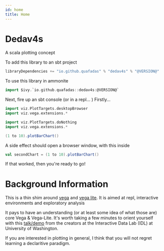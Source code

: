 ```yaml
---
id: home
title: Home
---
```

# Dedav4s
A scala plotting concept
<head>
        <meta charset="utf-8" />
        <!-- Import Vega & Vega-Lite -->
        <script src="https://cdn.jsdelivr.net/npm/vega@5"></script>
        <script src="https://cdn.jsdelivr.net/npm/vega-lite@5"></script>
        <!-- Import vega-embed -->
        <script src="https://cdn.jsdelivr.net/npm/vega-embed@5"></script>
        <style>
		    div.viz {
                width: 25vmin;
                height:25vmin;
                style="position: fixed; left: 0; right: 0; top: 0; bottom: 0"
            }
        </style>
</head>

To add this library to an sbt project
```scala
libraryDependencies += "io.github.quafadas" % "dedav4s" % "@VERSION@"
```
To use this library in ammonite
```scala
import $ivy.`io.github.quafadas::dedav4s:@VERSION@`
```

Next, fire up an sbt console (or in a repl... ) Firstly... 

```scala mdoc
import viz.PlotTargets.desktopBrowser
import viz.vega.extensions.*
```

```scala mdoc:reset:invisible
import viz.PlotTargets.doNothing
import viz.vega.extensions.*
```

```scala mdoc
(1 to 10).plotBarChart()
```
A side effect should open a browser window, with this inside
```scala mdoc:vegaplot
val secondChart = (1 to 10).plotBarChart()
```
If that worked, then you're ready to go!

# Background Information
This is a thin shim around [vega](https://vega.github.io/vega/) and [vega lite](https://vega.github.io/vega-lite/). It is aimed at repl, interactive environments and exploratory analysis

It pays to have an understanding (or at least some idea of what those are) core Vega & Vega-Lite. It's worth taking a few minutes to orient yourself with this [talk/demo](https://www.youtube.com/watch?v=9uaHRWj04D4) from the creators at the Interactive Data Lab (IDL) at University of Washington.

If you are interested in plotting in general, I think that you will not regret learning a declaritive paradigm.
